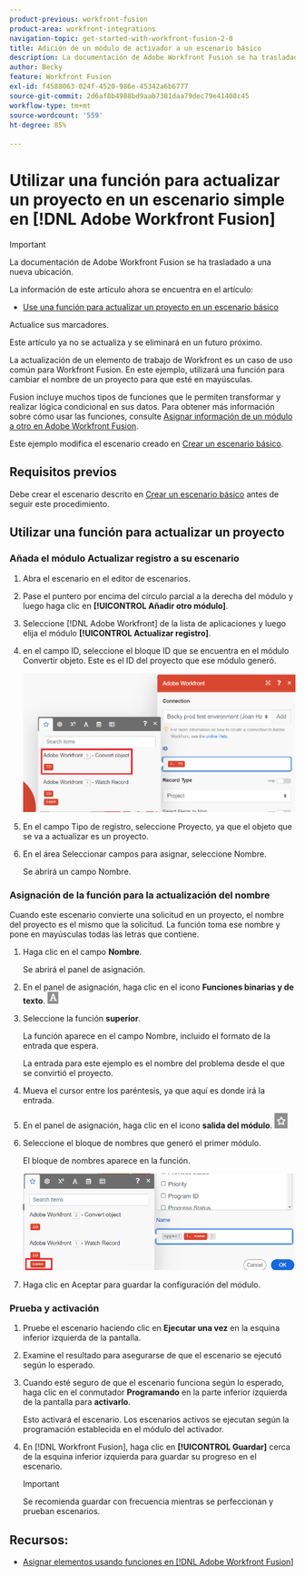 ```yaml
---
product-previous: workfront-fusion
product-area: workfront-integrations
navigation-topic: get-started-with-workfront-fusion-2-0
title: Adición de un módulo de activador a un escenario básico
description: La documentación de Adobe Workfront Fusion se ha trasladado a una nueva ubicación. Este artículo ha quedado obsoleto, pero contiene un vínculo al nuevo artículo que cubre esta funcionalidad.
author: Becky
feature: Workfront Fusion
exl-id: f4588063-024f-4520-986e-45342a6b6777
source-git-commit: 2d6af8b4988bd9aab7381daa79dec79e41408c45
workflow-type: tm+mt
source-wordcount: '559'
ht-degree: 85%

---
```


# Utilizar una función para actualizar un proyecto en un escenario simple en [!DNL Adobe Workfront Fusion]

>[!IMPORTANT]
>
>La documentación de Adobe Workfront Fusion se ha trasladado a una nueva ubicación.
>
>La información de este artículo ahora se encuentra en el artículo:
>
>* [Use una función para actualizar un proyecto en un escenario básico](https://experienceleague.adobe.com/docs/workfront-fusion/using/build-practice-scenarios/use-function-to-build-practice-scenario.html)
>
>Actualice sus marcadores.
>
>Este artículo ya no se actualiza y se eliminará en un futuro próximo.

La actualización de un elemento de trabajo de Workfront es un caso de uso común para Workfront Fusion. En este ejemplo, utilizará una función para cambiar el nombre de un proyecto para que esté en mayúsculas.

Fusion incluye muchos tipos de funciones que le permiten transformar y realizar lógica condicional en sus datos. Para obtener más información sobre cómo usar las funciones, consulte [Asignar información de un módulo a otro en Adobe Workfront Fusion](/help/quicksilver/workfront-fusion/mapping/map-information-between-modules.md).

Este ejemplo modifica el escenario creado en [Crear un escenario básico](/help/quicksilver/workfront-fusion/get-started/build-practice-scenarios/create-simple-scenario.md).

## Requisitos previos

Debe crear el escenario descrito en [Crear un escenario básico](/help/quicksilver/workfront-fusion/get-started/build-practice-scenarios/create-simple-scenario.md) antes de seguir este procedimiento.

## Utilizar una función para actualizar un proyecto

### Añada el módulo Actualizar registro a su escenario

1. Abra el escenario en el editor de escenarios.
1. Pase el puntero por encima del círculo parcial a la derecha del módulo y luego haga clic en **[!UICONTROL Añadir otro módulo]**.
1. Seleccione [!DNL Adobe Workfront] de la lista de aplicaciones y luego elija el módulo **[!UICONTROL Actualizar registro]**.
1. en el campo ID, seleccione el bloque ID que se encuentra en el módulo Convertir objeto. Este es el ID del proyecto que ese módulo generó.

   ![ID de Convertir objeto](assets/id-convert-object.png)

1. En el campo Tipo de registro, seleccione Proyecto, ya que el objeto que se va a actualizar es un proyecto.
1. En el área Seleccionar campos para asignar, seleccione Nombre.

   Se abrirá un campo Nombre.

### Asignación de la función para la actualización del nombre

Cuando este escenario convierte una solicitud en un proyecto, el nombre del proyecto es el mismo que la solicitud. La función toma ese nombre y pone en mayúsculas todas las letras que contiene.

1. Haga clic en el campo **Nombre**.

   Se abrirá el panel de asignación.
1. En el panel de asignación, haga clic en el icono **Funciones binarias y de texto**. ![Icono de funciones de texto](/help/quicksilver/workfront-fusion/functions/assets/toolbar-icon-text&binary-functions.png)
1. Seleccione la función **superior**.

   La función aparece en el campo Nombre, incluido el formato de la entrada que espera.

   La entrada para este ejemplo es el nombre del problema desde el que se convirtió el proyecto.

1. Mueva el cursor entre los paréntesis, ya que aquí es donde irá la entrada.
1. En el panel de asignación, haga clic en el icono **salida del módulo**. ![Icono de salida del módulo](/help/quicksilver/workfront-fusion/functions/assets/toolbar-icon-functions-you-map-from-other-modules.png)
1. Seleccione el bloque de nombres que generó el primer módulo.

   El bloque de nombres aparece en la función.

   ![Bloque de nombres en la función](assets/map-name.png)

1. Haga clic en Aceptar para guardar la configuración del módulo.

### Prueba y activación

1. Pruebe el escenario haciendo clic en **Ejecutar una vez** en la esquina inferior izquierda de la pantalla.
1. Examine el resultado para asegurarse de que el escenario se ejecutó según lo esperado.
1. Cuando esté seguro de que el escenario funciona según lo esperado, haga clic en el conmutador **Programando** en la parte inferior izquierda de la pantalla para **activarlo**.

   Esto activará el escenario. Los escenarios activos se ejecutan según la programación establecida en el módulo del activador.
1. En [!DNL Workfront Fusion], haga clic en **[!UICONTROL Guardar]** cerca de la esquina inferior izquierda para guardar su progreso en el escenario.

   >[!IMPORTANT]
   >
   >Se recomienda guardar con frecuencia mientras se perfeccionan y prueban escenarios.

## Recursos:

* [Asignar elementos usando funciones en  [!DNL Adobe Workfront Fusion]](/help/quicksilver/workfront-fusion/mapping/map-information-between-modules.md)
